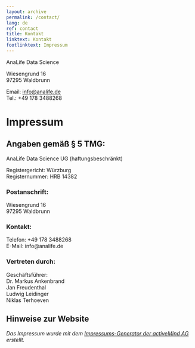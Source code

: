 ```yaml
---
layout: archive
permalink: /contact/
lang: de
ref: contact
title: Kontakt
linktext: Kontakt
footlinktext: Impressum
---
```


AnaLife Data Science

Wiesengrund 16<br>
97295 Waldbrunn

Email: info@analife.de<br>
Tel.: +49 178 3488268

<h1>Impressum</h1>
<h2>Angaben gemäß § 5 TMG:</h2>
<p>AnaLife Data Science UG (haftungsbeschränkt)<br></p>
<p>Registergericht: Würzburg<br>
Registernummer: HRB 14382<br></p>
<h3>Postanschrift:</h3>
<p>Wiesengrund 16<br>97295 Waldbrunn<br></p>
<h3>Kontakt:</h3>
<p>Telefon: +49 178 3488268<br>E-Mail: info@analife.de</p>
<h3>Vertreten durch:</h3>
<p>Geschäftsführer:
<br>Dr. Markus Ankenbrand
<br>Jan Freudenthal
<br>Ludwig Leidinger
<br>Niklas Terhoeven</p>
<h2>Hinweise zur Website</h2>
<p><em>Das Impressum wurde mit dem <a href="https://www.activemind.de/datenschutz/impressums-generator/">Impressums-Generator der activeMind AG</a> erstellt.</em></p>
